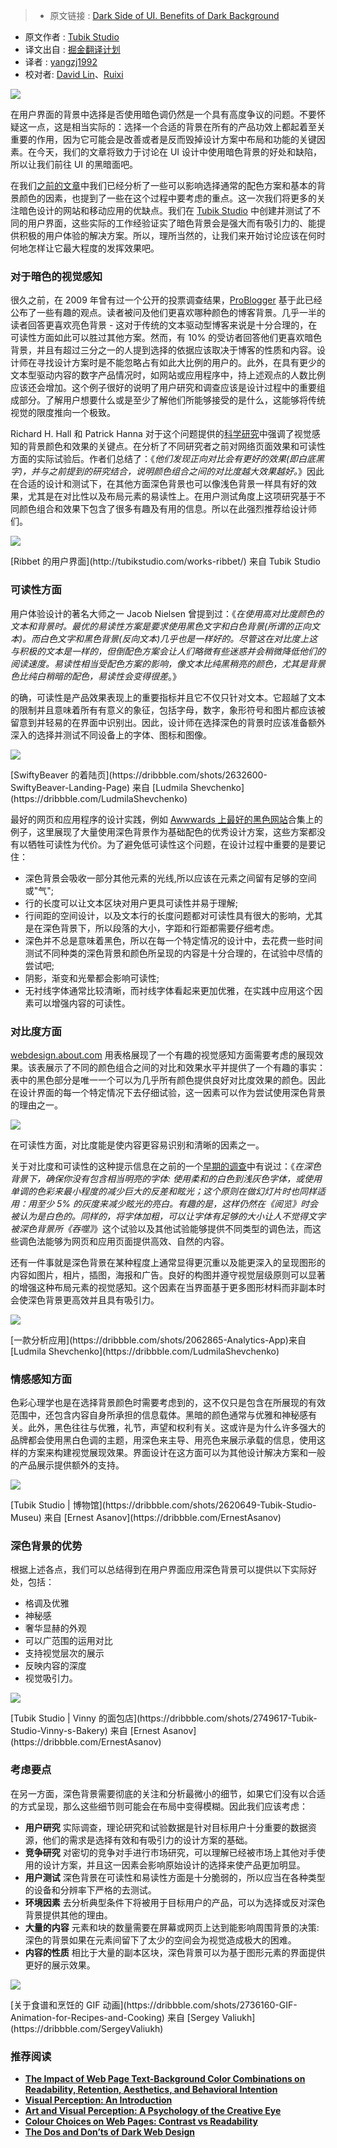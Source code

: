 >* 原文链接 : [Dark Side of UI. Benefits of Dark Background](https://medium.com/@tubikstudio/dark-side-of-ui-benefits-of-dark-background-12f560bf7165#.k0d00u47a)
* 原文作者 : [Tubik Studio](https://medium.com/@tubikstudio)
* 译文出自 : [掘金翻译计划](https://github.com/xitu/gold-miner)
* 译者 : [yangzj1992](http://qcyoung.com)
* 校对者: [David Lin](https://github.com/wild-flame)、[Ruixi](https://github.com/Ruixi)

![](http://ac-Myg6wSTV.clouddn.com/18dcdce02f167c38bd04.jpeg)

在用户界面的背景中选择是否使用暗色调仍然是一个具有高度争议的问题。不要怀疑这一点，这是相当实际的：选择一个合适的背景在所有的产品功效上都起着至关重要的作用，因为它可能会是改善或者是反而毁掉设计方案中布局和功能的关键因素。在今天，我们的文章将致力于讨论在 UI 设计中使用暗色背景的好处和缺陷，所以让我们前往 UI 的黑暗面吧。

在我们[之前的文章](http://tubikstudio.com/light-and-darkness-in-ui-design-matter-of-choice/)中我们已经分析了一些可以影响选择通常的配色方案和基本的背景颜色的因素，也提到了一些在这个过程中要考虑的重点。这一次我们将更多的关注暗色设计的网站和移动应用的优缺点。我们在 [Tubik Studio](http://tubikstudio.com/) 中创建并测试了不同的用户界面，这些实际的工作经验证实了暗色背景会是强大而有吸引力的、能提供积极的用户体验的解决方案。所以，理所当然的，让我们来开始讨论应该在何时何地怎样让它最大程度的发挥效果吧。

### 对于暗色的视觉感知

很久之前，在 2009 年曾有过一个公开的投票调查结果，[ProBlogger](http://www.problogger.net/archives/2009/05/19/light-or-dark-blog-backgrounds-poll-results/) 基于此已经公布了一些有趣的观点。读者被问及他们更喜欢哪种颜色的博客背景。几乎一半的读者回答更喜欢亮色背景 - 这对于传统的文本驱动型博客来说是十分合理的，在可读性方面如此可以胜过其他方案。然而，有 10% 的受访者回答他们更喜欢暗色背景，并且有超过三分之一的人提到选择的依据应该取决于博客的性质和内容。设计师在寻找设计方案时是不能忽略占有如此大比例的用户的。此外，在具有更少的文本型驱动内容的数字产品情况时，如网站或应用程序中，持上述观点的人数比例应该还会增加。这个例子很好的说明了用户研究和调查应该是设计过程中的重要组成部分。了解用户想要什么或是至少了解他们所能够接受的是什么，这能够将传统视觉的限度推向一个极致。

Richard H. Hall 和 Patrick Hanna 对于这个问题提供的[科学研究](http://lite.mst.edu/media/research/ctel/documents/LITE-2003-04.pdf)中强调了视觉感知的背景颜色和效果的关键点。在分析了不同研究者之前对网络页面效果和可读性方面的实际试验后。作者们总结了：《_他们发现正向对比会有更好的效果(即白底黑字)，并与之前提到的研究结合，说明颜色组合之间的对比度越大效果越好。_》因此在合适的设计和测试下，在其他方面深色背景也可以像浅色背景一样具有好的效果，尤其是在对比性以及布局元素的易读性上。在用户测试角度上这项研究基于不同颜色组合和效果下包含了很多有趣及有用的信息。所以在此强烈推荐给设计师们。

![](http://ac-Myg6wSTV.clouddn.com/f5f8b33e3c4fb542fef3.jpg)

<figcaption>[Ribbet 的用户界面](http://tubikstudio.com/works-ribbet/) 来自 Tubik Studio</figcaption>

### 可读性方面

用户体验设计的著名大师之一 Jacob Nielsen 曾提到过：《_在使用高对比度颜色的文本和背景时。最优的易读性方案是要求使用黑色文字和白色背景(所谓的正向文本)。而白色文字和黑色背景(反向文本)几乎也是一样好的。尽管这在对比度上这与积极的文本是一样的，但倒配色方案会让人们略微有些迷惑并会稍微降低他们的阅读速度。易读性相当受配色方案的影响，像文本比纯黑稍亮的颜色，尤其是背景色比纯白稍暗的配色，易读性会变得很差_。》

的确，可读性是产品效果表现上的重要指标并且它不仅只针对文本。它超越了文本的限制并且意味着所有有意义的象征，包括字母，数字，象形符号和图片都应该被留意到并轻易的在界面中识别出。因此，设计师在选择深色的背景时应该准备额外深入的选择并测试不同设备上的字体、图标和图像。

![](http://ac-Myg6wSTV.clouddn.com/30476ea6fc9c5178170f.png)

<figcaption>[SwiftyBeaver 的着陆页](https://dribbble.com/shots/2632600-SwiftyBeaver-Landing-Page) 来自 [Ludmila Shevchenko](https://dribbble.com/LudmilaShevchenko)</figcaption>

最好的网页和应用程序的设计实践，例如 [Awwwards 上最好的黑色网站](http://www.awwwards.com/websites/black/)合集上的例子，这里展现了大量使用深色背景作为基础配色的优秀设计方案，这些方案都没有以牺牲可读性为代价。为了避免低可读性这个问题，在设计过程中重要的是要记住：

*   深色背景会吸收一部分其他元素的光线,所以应该在元素之间留有足够的空间或"气";
*   行的长度可以让文本区块对用户更具可读性并易于理解;
*   行间距的空间设计，以及文本行的长度问题都对可读性具有很大的影响，尤其是在深色背景下，所以段落的大小，字距和行距都需要仔细考虑。
*   深色并不总是意味着黑色，所以在每一个特定情况的设计中，去花费一些时间测试不同种类的深色背景和颜色所呈现的内容是十分合理的，在试验中尽情的尝试吧;
*   阴影，渐变和光晕都会影响可读性;
*   无衬线字体通常比较清晰，而衬线字体看起来更加优雅，在实践中应用这个因素可以增强内容的可读性。

### 对比度方面

[webdesign.about.com](http://webdesign.about.com/od/color/l/bl_contrast_table.htm) 用表格展现了一个有趣的视觉感知方面需要考虑的展现效果。该表展示了不同的颜色组合之间的对比和效果水平并提供了一个有趣的事实：表中的黑色部分是唯一一个可以为几乎所有颜色提供良好对比度效果的颜色。因此在设计界面的每一个特定情况下去仔细试验，这一因素可以作为尝试使用深色背景的理由之一。

![](http://ac-Myg6wSTV.clouddn.com/962624f37bb9c9a8b839.jpg)

在可读性方面，对比度能是使内容更容易识别和清晰的因素之一。

关于对比度和可读性的这种提示信息在之前的一个[早期的调查](http://www.writer2001.com/colwebcontrast.htm)中有说过：《_在深色背景下，确保你没有包含相当明亮的字体: 使用柔和的白色到浅灰色字体，或使用单调的色彩来最小程度的减少巨大的反差和眩光；这个原则在做幻灯片时也同样适用：用至少 5% 的灰度来减少眩光的亮白。有趣的是，这样仍然在《阅览》时会被认为是白色的。同样的，将字体加粗，可以让字体有足够的大小让人不觉得文字被深色背景所《吞噬》_》这个试验以及其他试验能够提供不同类型的调色法，而这些调色法能够为网页和应用页面提供高效、自然的内容。

还有一件事就是深色背景在某种程度上通常显得更沉重以及能更深入的呈现图形的内容如图片，相片，插图，海报和广告。良好的构图并遵守视觉层级原则可以显著的增强这种布局元素的视觉感知。这个因素在当界面基于更多图形材料而非副本时会使深色背景更高效并且具有吸引力。

![](http://ac-Myg6wSTV.clouddn.com/ffb8689a5486125bdc5b.png)

<figcaption>[一款分析应用](https://dribbble.com/shots/2062865-Analytics-App)来自 [Ludmila Shevchenko](https://dribbble.com/LudmilaShevchenko)</figcaption>

### 情感感知方面

色彩心理学也是在选择背景颜色时需要考虑到的，这不仅只是包含在所展现的有效范围中，还包含内容自身所承担的信息载体。黑暗的颜色通常与优雅和神秘感有关。此外，黑色往往与优雅，礼节，声望和权利有关。这或许是为什么许多强大的品牌都会使用黑白色调的主题，用深色来主导、用亮色来展示承载的信息，使用这样的方案来构建视觉展现效果。界面设计在这方面可以为其他设计解决方案和一般的产品展示提供额外的支持。

![](http://ac-Myg6wSTV.clouddn.com/dd0719f001ef35d5600e.gif)

<figcaption>[Tubik Studio | 博物馆](https://dribbble.com/shots/2620649-Tubik-Studio-Museu) 来自 [Ernest Asanov](https://dribbble.com/ErnestAsanov)</figcaption>

### 深色背景的优势

根据上述各点，我们可以总结得到在用户界面应用深色背景可以提供以下实际好处，包括：

* 格调及优雅
* 神秘感
* 奢华显赫的外观
* 可以广范围的运用对比
* 支持视觉层次的展示
* 反映内容的深度
* 视觉吸引力。

![](http://ac-Myg6wSTV.clouddn.com/7947c9ab8ad7a9dd9128.png)

<figcaption>[Tubik Studio | Vinny 的面包店](https://dribbble.com/shots/2749617-Tubik-Studio-Vinny-s-Bakery) 来自 [Ernest Asanov](https://dribbble.com/ErnestAsanov)</figcaption>

### 考虑要点

在另一方面，深色背景需要彻底的关注和分析最微小的细节，如果它们没有以合适的方式呈现，那么这些细节则可能会在布局中变得模糊。因此我们应该考虑：

*   **用户研究** 实际调查，理论研究和试验数据是针对目标用户十分重要的数据资源，他们的需求是选择有效和有吸引力的设计方案的基础。
*   **竞争研究** 对密切的竞争对手进行市场研究，可以理解已经被市场上其他对手使用的设计方案，并且这一因素会影响原始设计的选择来使产品更加明显。
*   **用户测试** 深色背景在可读性和易读性方面是十分脆弱的，所以应当在各种类型的设备和分辨率下严格的去测试。
*   **环境因素** 去分析典型条件下将被用于目标用户的产品，可以为选择或反对深色背景提供其他的理由。
*   **大量的内容** 元素和块的数量需要在屏幕或网页上达到能影响周围背景的决策: 深色的背景如果在元素间留下了太少的空间会为视觉造成极大的困难。
*   **内容的性质** 相比于大量的副本区块，深色背景可以为基于图形元素的界面提供更好的展示效果。

![](http://ac-Myg6wSTV.clouddn.com/695e0a55cb834721ce2b.gif)

<figcaption>[关于食谱和烹饪的 GIF 动画](https://dribbble.com/shots/2736160-GIF-Animation-for-Recipes-and-Cooking) 来自 [Sergey Valiukh](https://dribbble.com/SergeyValiukh)</figcaption>

### 推荐阅读

*   [**The Impact of Web Page Text-Background Color Combinations on Readability, Retention, Aesthetics, and Behavioral Intention**](http://lite.mst.edu/media/research/ctel/documents/LITE-2003-04.pdf)
*   [**Visual Perception: An Introduction**](https://books.google.com.ua/books?id=rvt4a_AmKFQC&pg=PA11&lpg=PA11&dq=visual+perception+readability&source=bl&ots=6_rkYdGkj9&sig=_UYthMOEgDSLJEFftDA895epms8&hl=ru&sa=X&ved=0ahUKEwjiwPjRmsPMAhVOKywKHf1FCSM4FBDoAQgtMAM#v=onepage&q=visual%20perception%20readability&f=false)
*   [**Art and Visual Perception: A Psychology of the Creative Eye**](https://books.google.com.ua/books?id=9RktoatXGQ0C&pg=PA350&lpg=PA350&dq=visual+perception+readability&source=bl&ots=NTLfJ_Akj6&sig=bpw4URR8U-QwWZwOndhoYs-wJWE&hl=ru&sa=X&ved=0ahUKEwjiwPjRmsPMAhVOKywKHf1FCSM4FBDoAQgZMAA#v=onepage&q=visual%20perception%20readability&f=false)
*   [**Colour Choices on Web Pages: Contrast vs Readability**](http://www.writer2001.com/colwebcontrast.htm)
*   [**The Dos and Don’ts of Dark Web Design**](http://www.webdesignerdepot.com/2009/08/the-dos-and-donts-of-dark-web-design/)
